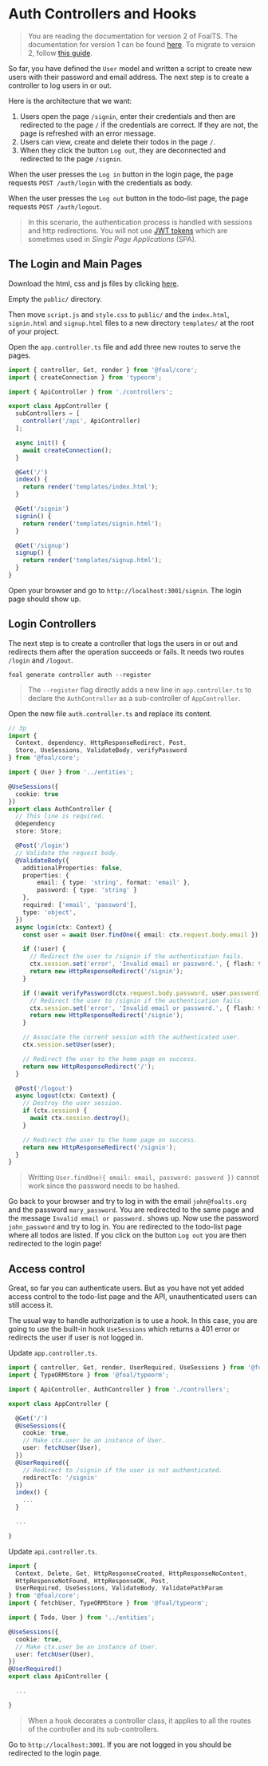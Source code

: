 # Auth Controllers and Hooks

> You are reading the documentation for version 2 of FoalTS. The documentation for version 1 can be found [here](#). To migrate to version 2, follow [this guide](../upgrade-to-v2/index.md).


So far, you have defined the `User` model and written a script to create new users with their password and email address. The next step is to create a controller to log users in or out.

Here is the architecture that we want:

1. Users open the page `/signin`, enter their credentials and then are redirected to the page `/` if the credentials are correct. If they are not, the page is refreshed with an error message.
1. Users can view, create and delete their todos in the page `/`.
1. When they click the button `Log out`, they are deconnected and redirected to the page `/signin`.

When the user presses the `Log in` button in the login page, the page requests `POST /auth/login` with the credentials as body.

When the user presses the `Log out` button in the todo-list page, the page requests `POST /auth/logout`.

> In this scenario, the authentication process is handled with sessions and http redirections. You will not use [JWT tokens](https://en.wikipedia.org/wiki/JSON_Web_Token#Use) which are sometimes used in *Single Page Applications* (SPA).

## The Login and Main Pages

Download the html, css and js files by clicking [here](https://foalts.org/multi-user-todo-list-v1.zip).

Empty the `public/` directory.

Then move `script.js` and `style.css` to `public/` and the `index.html`, `signin.html` and `signup.html` files to a new directory `templates/` at the root of your project.

Open the `app.controller.ts` file and add three new routes to serve the pages.

```typescript
import { controller, Get, render } from '@foal/core';
import { createConnection } from 'typeorm';

import { ApiController } from './controllers';

export class AppController {
  subControllers = [
    controller('/api', ApiController)
  ];

  async init() {
    await createConnection();
  }

  @Get('/')
  index() {
    return render('templates/index.html');
  }

  @Get('/signin')
  signin() {
    return render('templates/signin.html');
  }

  @Get('/signup')
  signup() {
    return render('templates/signup.html');
  }
}

```

Open your browser and go to `http://localhost:3001/signin`. The login page should show up.

## Login Controllers

The next step is to create a controller that logs the users in or out and redirects them after the operation succeeds or fails. It needs two routes `/login` and `/logout`.

```
foal generate controller auth --register
```

> The `--register` flag directly adds a new line in `app.controller.ts` to declare the `AuthController` as a sub-controller of `AppController`.

Open the new file `auth.controller.ts` and replace its content.

```typescript
// 3p
import {
  Context, dependency, HttpResponseRedirect, Post,
  Store, UseSessions, ValidateBody, verifyPassword
} from '@foal/core';

import { User } from '../entities';

@UseSessions({
  cookie: true
})
export class AuthController {
  // This line is required.
  @dependency
  store: Store;

  @Post('/login')
  // Validate the request body.
  @ValidateBody({
    additionalProperties: false,
    properties: {
        email: { type: 'string', format: 'email' },
        password: { type: 'string' }
    },
    required: ['email', 'password'],
    type: 'object',
  })
  async login(ctx: Context) {
    const user = await User.findOne({ email: ctx.request.body.email });

    if (!user) {
      // Redirect the user to /signin if the authentication fails.
      ctx.session.set('error', 'Invalid email or password.', { flash: true });
      return new HttpResponseRedirect('/signin');
    }

    if (!await verifyPassword(ctx.request.body.password, user.password)) {
      // Redirect the user to /signin if the authentication fails.
      ctx.session.set('error', 'Invalid email or password.', { flash: true });
      return new HttpResponseRedirect('/signin');
    }

    // Associate the current session with the authenticated user.
    ctx.session.setUser(user);

    // Redirect the user to the home page on success.
    return new HttpResponseRedirect('/');
  }

  @Post('/logout')
  async logout(ctx: Context) {
    // Destroy the user session.
    if (ctx.session) {
      await ctx.session.destroy();
    }

    // Redirect the user to the home page on success.
    return new HttpResponseRedirect('/signin');
  }
}

```

> Writting `User.findOne({ email: email, password: password })` cannot work since the password needs to be hashed.

Go back to your browser and try to log in with the email `john@foalts.org` and the password `mary_password`. You are redirected to the same page and the message `Invalid email or password.` shows up. Now use the password `john_password` and try to log in. You are redirected to the todo-list page where all todos are listed. If you click on the button `Log out` you are then redirected to the login page!

## Access control

Great, so far you can authenticate users. But as you have not yet added access control to the todo-list page and the API, unauthenticated users can still access it.

The usual way to handle authorization is to use a *hook*. In this case, you are going to use the built-in hook `UseSessions` which returns a 401 error or redirects the user if user is not logged in. 

Update `app.controller.ts`.

```typescript
import { controller, Get, render, UserRequired, UseSessions } from '@foal/core';
import { TypeORMStore } from '@foal/typeorm';

import { ApiController, AuthController } from './controllers';

export class AppController {

  @Get('/')
  @UseSessions({
    cookie: true,
    // Make ctx.user be an instance of User.
    user: fetchUser(User),
  })
  @UserRequired({
    // Redirect to /signin if the user is not authenticated.
    redirectTo: '/signin'
  })
  index() {
    ...
  }

  ...

}
```

Update `api.controller.ts`.

```typescript
import {
  Context, Delete, Get, HttpResponseCreated, HttpResponseNoContent,
  HttpResponseNotFound, HttpResponseOK, Post,
  UserRequired, UseSessions, ValidateBody, ValidatePathParam
} from '@foal/core';
import { fetchUser, TypeORMStore } from '@foal/typeorm';

import { Todo, User } from '../entities';

@UseSessions({
  cookie: true,
  // Make ctx.user be an instance of User.
  user: fetchUser(User),
})
@UserRequired()
export class ApiController {

  ...

}
```

> When a hook decorates a controller class, it applies to all the routes of the controller and its sub-controllers.

Go to `http://localhost:3001`. If you are not logged in you should be redirected to the login page.
